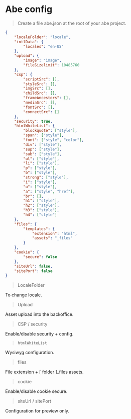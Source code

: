# Abe config

> Create a file abe.json at the root of your abe project.

```json
{
    "localeFolder": "locale",
    "intlData": {
        "locales": "en-US"
    },
    "upload": {
        "image": "image",
        "fileSizelimit": 10485760
    },
    "csp": {
        "scriptSrc": [],
        "styleSrc": [],
        "imgSrc": [],
        "childSrc": [],
        "frameAncestors": [],
        "mediaSrc": [],
        "fontSrc": [],
        "connectSrc": []
    },
    "security": true,
    "htmlWhiteList": {
        "blockquote": ["style"],
        "span": ["style"],
        "font": ["style", "color"],
        "div": ["style"],
        "sup": ["style"],
        "sub": ["style"],
        "ul": ["style"],
        "li": ["style"],
        "p": ["style"],
        "b": ["style"],
        "strong": ["style"],
        "i": ["style"],
        "u": ["style"],
        "a": ["style", "href"],
        "br": [],
        "h1": ["style"],
        "h2": ["style"],
        "h3": ["style"],
        "h4": ["style"]
    },
    "files": {
        "templates": {
            "extension": "html",
            "assets": "_files"
        }
    },
    "cookie": {
        "secure": false
    },
    "siteUrl": false,
    "sitePort": false
}
```

> LocaleFolder

To change locale.

> Upload

Asset upload into the backoffice.

> CSP / security

Enable/disable security + config.

> `htmlWhiteList`

Wysiwyg configuration.

> files

File extension + [ folder ]_files assets.

> cookie

Enable/disable cookie secure.

> siteUrl / sitePort

Configuration for preview only.
